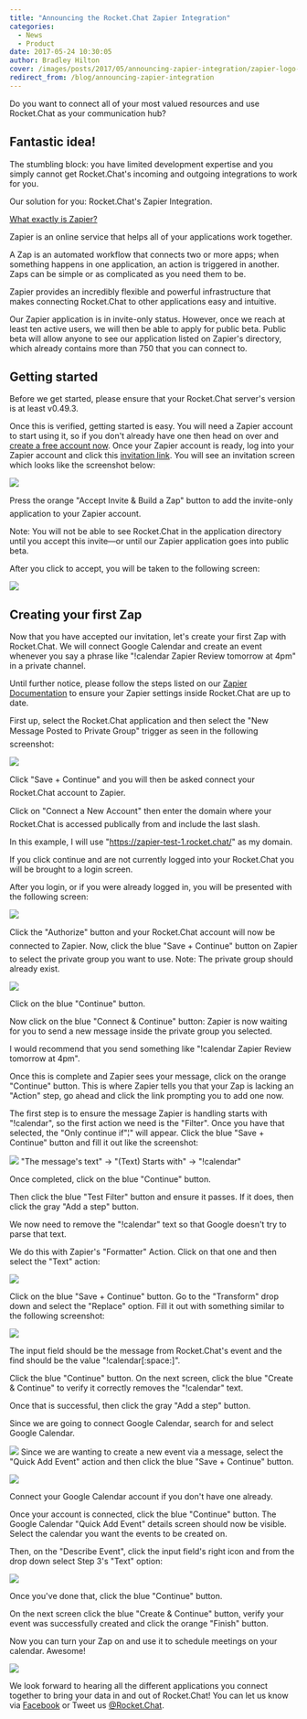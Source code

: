 ```yaml
---
title: "Announcing the Rocket.Chat Zapier Integration"
categories:
  - News
  - Product
date: 2017-05-24 10:30:05
author: Bradley Hilton
cover: /images/posts/2017/05/announcing-zapier-integration/zapier-logo-colored.png
redirect_from: /blog/announcing-zapier-integration
---
```


Do you want to connect all of your most valued resources and use Rocket.Chat as your communication hub?

## Fantastic idea!

The stumbling block: you have limited development expertise and you simply cannot get Rocket.Chat's incoming and outgoing integrations to work for you.

Our solution for you: Rocket.Chat's Zapier Integration.

[What exactly is Zapier?](https://zapier.com/learn/getting-started-guide/what-is-zapier/ "What is Zapier?")

Zapier is an online service that helps all of your applications work together.

A Zap is an automated workflow that connects two or more apps; when something happens in one application, an action is triggered in another. Zaps can be simple or as complicated as you need them to be.

Zapier provides an incredibly flexible and powerful infrastructure that makes connecting Rocket.Chat to other applications easy and intuitive.

Our Zapier application is in invite-only status. However, once we reach at least ten active users, we will then be able to apply for public beta. Public beta will allow anyone to see our application listed on Zapier's directory, which already contains more than 750 that you can connect to.

## Getting started

Before we get started, please ensure that your Rocket.Chat server's version is at least v0.49.3.

Once this is verified, getting started is easy. You will need a Zapier account to start using it, so if you don't already have one then head on over and [create a free account now](https://zapier.com/sign-up/ "Zapier Sign Up"). Once your Zapier account is ready, log into your Zapier account and click this [invitation link](https://zapier.com/developer/invite/32270/7c3feadc825db6ae9023ea2983e88875/). You will see an invitation screen which looks like the screenshot below:

![](https://cdn-my.konecty.com/rest/image/outer/1/750/rocketchat/BlogPost/28/images/invite.png?)

Press the orange "Accept Invite & Build a Zap" button to add the invite-only application to your Zapier account.

Note: You will not be able to see Rocket.Chat in the application directory until you accept this invite—or until our Zapier application goes into public beta.

After you click to accept, you will be taken to the following screen:

![](https://cdn-my.konecty.com/rest/image/outer/1/750/rocketchat/BlogPost/28/images/first-zap-blank.png?)

## Creating your first Zap

Now that you have accepted our invitation, let's create your first Zap with Rocket.Chat. We will connect Google Calendar and create an event whenever you say a phrase like "!calendar Zapier Review tomorrow at 4pm" in a private channel.

Until further notice, please follow the steps listed on our [Zapier Documentation](https://rocket.chat/docs/administrator-guides/integrations/zapier/#zapier) to ensure your Zapier settings inside Rocket.Chat are up to date.

First up, select the Rocket.Chat application and then select the "New Message Posted to Private Group" trigger as seen in the following screenshot:

![](https://cdn-my.konecty.com/rest/image/outer/1/750/rocketchat/BlogPost/28/images/zapier-select-trigger.png?)

Click "Save + Continue" and you will then be asked connect your Rocket.Chat account to Zapier.

Click on "Connect a New Account" then enter the domain where your Rocket.Chat is accessed publically from and include the last slash.

In this example, I will use "https://zapier-test-1.rocket.chat/" as my domain.

If you click continue and are not currently logged into your Rocket.Chat you will be brought to a login screen.

After you login, or if you were already logged in, you will be presented with the following screen:

![](https://cdn-my.konecty.com/rest/image/outer/1/750/rocketchat/BlogPost/28/images/oauth-screen.png?)

Click the "Authorize" button and your Rocket.Chat account will now be connected to Zapier.
Now, click the blue "Save + Continue" button on Zapier to select the private group you want to use. Note: The private group should already exist.

![](https://cdn-my.konecty.com/rest/image/outer/1/750/rocketchat/BlogPost/28/images/private-group.png?)

Click on the blue "Continue" button.

Now click on the blue "Connect & Continue" button: Zapier is now waiting for you to send a new message inside the private group you selected.

I would recommend that you send something like "!calendar Zapier Review tomorrow at 4pm".

Once this is complete and Zapier sees your message, click on the orange "Continue" button. This is where Zapier tells you that your Zap is lacking an "Action" step, go ahead and click the link prompting you to add one now.

The first step is to ensure the message Zapier is handling starts with "!calendar", so the first action we need is the "Filter".
Once you have that selected, the "Only continue if"¦" will appear. Click the blue "Save + Continue" button and fill it out like the screenshot:

![](https://cdn-my.konecty.com/rest/image/outer/1/750/rocketchat/BlogPost/28/images/private-group.png?)
"The message's text" -> "(Text) Starts with" -> "!calendar"

Once completed, click on the blue "Continue" button.

Then click the blue "Test Filter" button and ensure it passes. If it does, then click the gray "Add a step" button.

We now need to remove the "!calendar" text so that Google doesn't try to parse that text.

We do this with Zapier's "Formatter" Action. Click on that one and then select the "Text" action:

![](https://cdn-my.konecty.com/rest/image/outer/1/750/rocketchat/BlogPost/28/images/formatter-action.png?)

Click on the blue "Save + Continue" button. Go to the "Transform" drop down and select the "Replace" option. Fill it out with something similar to the following screenshot:

![](https://cdn-my.konecty.com/rest/image/outer/1/750/rocketchat/BlogPost/28/images/formatter-filled.png?)

The input field should be the message from Rocket.Chat's event and the find should be the value "!calendar[:space:]".

Click the blue "Continue" button. On the next screen, click the blue "Create & Continue" to verify it correctly removes the "!calendar" text.

Once that is successful, then click the gray "Add a step" button.

Since we are going to connect Google Calendar, search for and select Google Calendar.

![](https://cdn-my.konecty.com/rest/image/outer/1/750/rocketchat/BlogPost/28/images/google-calendar.png?)
Since we are wanting to create a new event via a message, select the "Quick Add Event" action and then click the blue "Save + Continue" button.

![](https://cdn-my.konecty.com/rest/image/outer/1/750/rocketchat/BlogPost/28/images/calendar-action.png?)

Connect your Google Calendar account if you don't have one already.

Once your account is connected, click the blue "Continue" button. The Google Calendar "Quick Add Event" details screen should now be visible. Select the calendar you want the events to be created on.

Then, on the "Describe Event", click the input field's right icon and from the drop down select Step 3's "Text" option:

![](https://cdn-my.konecty.com/rest/image/outer/1/750/rocketchat/BlogPost/28/images/calendar-action.png?)

Once you've done that, click the blue "Continue" button.

On the next screen click the blue "Create & Continue" button, verify your event was successfully created and click the orange "Finish" button.

Now you can turn your Zap on and use it to schedule meetings on your calendar. Awesome!

![](https://cdn-my.konecty.com/rest/image/outer/1/750/rocketchat/BlogPost/28/images/zap-done.png?)

We look forward to hearing all the different applications you connect together to bring your data in and out of Rocket.Chat! You can let us know via [Facebook](https://www.facebook.com/RocketChatApp/) or Tweet us [@Rocket.Chat](https://twitter.com/RocketChat).
